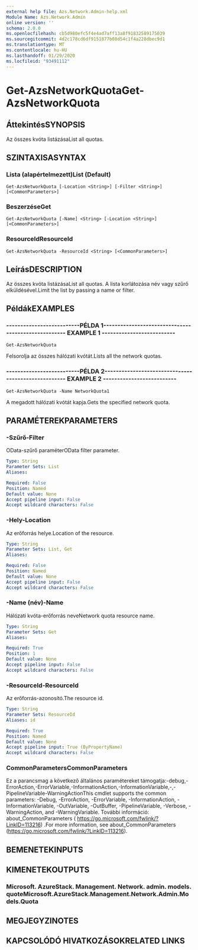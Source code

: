 ```yaml
---
external help file: Azs.Network.Admin-help.xml
Module Name: Azs.Network.Admin
online version: ''
schema: 2.0.0
ms.openlocfilehash: cb5d980efc5f4e4ad7aff13a8f91832589175039
ms.sourcegitcommit: 4d2c178cd6df9151877b08d54c1f4a228dbec9d1
ms.translationtype: MT
ms.contentlocale: hu-HU
ms.lasthandoff: 01/29/2020
ms.locfileid: "93491112"
---
```

# <span data-ttu-id="3bac6-101">Get-AzsNetworkQuota</span><span class="sxs-lookup"><span data-stu-id="3bac6-101">Get-AzsNetworkQuota</span></span>

## <span data-ttu-id="3bac6-102">Áttekintés</span><span class="sxs-lookup"><span data-stu-id="3bac6-102">SYNOPSIS</span></span>
<span data-ttu-id="3bac6-103">Az összes kvóta listázása</span><span class="sxs-lookup"><span data-stu-id="3bac6-103">List all quotas.</span></span>

## <span data-ttu-id="3bac6-104">SZINTAXISA</span><span class="sxs-lookup"><span data-stu-id="3bac6-104">SYNTAX</span></span>

### <span data-ttu-id="3bac6-105">Lista (alapértelmezett)</span><span class="sxs-lookup"><span data-stu-id="3bac6-105">List (Default)</span></span>
```
Get-AzsNetworkQuota [-Location <String>] [-Filter <String>] [<CommonParameters>]
```

### <span data-ttu-id="3bac6-106">Beszerzése</span><span class="sxs-lookup"><span data-stu-id="3bac6-106">Get</span></span>
```
Get-AzsNetworkQuota [-Name] <String> [-Location <String>] [<CommonParameters>]
```

### <span data-ttu-id="3bac6-107">ResourceId</span><span class="sxs-lookup"><span data-stu-id="3bac6-107">ResourceId</span></span>
```
Get-AzsNetworkQuota -ResourceId <String> [<CommonParameters>]
```

## <span data-ttu-id="3bac6-108">Leírás</span><span class="sxs-lookup"><span data-stu-id="3bac6-108">DESCRIPTION</span></span>
<span data-ttu-id="3bac6-109">Az összes kvóta listázása</span><span class="sxs-lookup"><span data-stu-id="3bac6-109">List all quotas.</span></span>
<span data-ttu-id="3bac6-110">A lista korlátozása név vagy szűrő elküldésével.</span><span class="sxs-lookup"><span data-stu-id="3bac6-110">Limit the list by passing a name or filter.</span></span>

## <span data-ttu-id="3bac6-111">Példák</span><span class="sxs-lookup"><span data-stu-id="3bac6-111">EXAMPLES</span></span>

### <span data-ttu-id="3bac6-112">--------------------------PÉLDA 1--------------------------</span><span class="sxs-lookup"><span data-stu-id="3bac6-112">-------------------------- EXAMPLE 1 --------------------------</span></span>
```
Get-AzsNetworkQuota
```

<span data-ttu-id="3bac6-113">Felsorolja az összes hálózati kvótát.</span><span class="sxs-lookup"><span data-stu-id="3bac6-113">Lists all the  network quotas.</span></span>

### <span data-ttu-id="3bac6-114">--------------------------PÉLDA 2--------------------------</span><span class="sxs-lookup"><span data-stu-id="3bac6-114">-------------------------- EXAMPLE 2 --------------------------</span></span>
```
Get-AzsNetworkQuota -Name NetworkQuota1
```

<span data-ttu-id="3bac6-115">A megadott hálózati kvótát kapja.</span><span class="sxs-lookup"><span data-stu-id="3bac6-115">Gets the specified network quota.</span></span>

## <span data-ttu-id="3bac6-116">PARAMÉTEREK</span><span class="sxs-lookup"><span data-stu-id="3bac6-116">PARAMETERS</span></span>

### <span data-ttu-id="3bac6-117">-Szűrő</span><span class="sxs-lookup"><span data-stu-id="3bac6-117">-Filter</span></span>
<span data-ttu-id="3bac6-118">OData-szűrő paraméter</span><span class="sxs-lookup"><span data-stu-id="3bac6-118">OData filter parameter.</span></span>

```yaml
Type: String
Parameter Sets: List
Aliases: 

Required: False
Position: Named
Default value: None
Accept pipeline input: False
Accept wildcard characters: False
```

### <span data-ttu-id="3bac6-119">-Hely</span><span class="sxs-lookup"><span data-stu-id="3bac6-119">-Location</span></span>
<span data-ttu-id="3bac6-120">Az erőforrás helye.</span><span class="sxs-lookup"><span data-stu-id="3bac6-120">Location of the resource.</span></span>

```yaml
Type: String
Parameter Sets: List, Get
Aliases: 

Required: False
Position: Named
Default value: None
Accept pipeline input: False
Accept wildcard characters: False
```

### <span data-ttu-id="3bac6-121">-Name (név)</span><span class="sxs-lookup"><span data-stu-id="3bac6-121">-Name</span></span>
<span data-ttu-id="3bac6-122">Hálózati kvóta-erőforrás neve</span><span class="sxs-lookup"><span data-stu-id="3bac6-122">Network quota resource name.</span></span>

```yaml
Type: String
Parameter Sets: Get
Aliases: 

Required: True
Position: 1
Default value: None
Accept pipeline input: False
Accept wildcard characters: False
```

### <span data-ttu-id="3bac6-123">-ResourceId</span><span class="sxs-lookup"><span data-stu-id="3bac6-123">-ResourceId</span></span>
<span data-ttu-id="3bac6-124">Az erőforrás-azonosító.</span><span class="sxs-lookup"><span data-stu-id="3bac6-124">The resource id.</span></span>

```yaml
Type: String
Parameter Sets: ResourceId
Aliases: id

Required: True
Position: Named
Default value: None
Accept pipeline input: True (ByPropertyName)
Accept wildcard characters: False
```

### <span data-ttu-id="3bac6-125">CommonParameters</span><span class="sxs-lookup"><span data-stu-id="3bac6-125">CommonParameters</span></span>
<span data-ttu-id="3bac6-126">Ez a parancsmag a következő általános paramétereket támogatja:-debug,-ErrorAction,-ErrorVariable,-InformationAction,-InformationVariable,-,-PipelineVariable-WarningAction</span><span class="sxs-lookup"><span data-stu-id="3bac6-126">This cmdlet supports the common parameters: -Debug, -ErrorAction, -ErrorVariable, -InformationAction, -InformationVariable, -OutVariable, -OutBuffer, -PipelineVariable, -Verbose, -WarningAction, and -WarningVariable.</span></span> <span data-ttu-id="3bac6-127">További információ: about_CommonParameters ( https://go.microsoft.com/fwlink/?LinkID=113216) .</span><span class="sxs-lookup"><span data-stu-id="3bac6-127">For more information, see about_CommonParameters (https://go.microsoft.com/fwlink/?LinkID=113216).</span></span>

## <span data-ttu-id="3bac6-128">BEMENETEK</span><span class="sxs-lookup"><span data-stu-id="3bac6-128">INPUTS</span></span>

## <span data-ttu-id="3bac6-129">KIMENETEK</span><span class="sxs-lookup"><span data-stu-id="3bac6-129">OUTPUTS</span></span>

### <span data-ttu-id="3bac6-130">Microsoft. AzureStack. Management. Network. admin. models. quote</span><span class="sxs-lookup"><span data-stu-id="3bac6-130">Microsoft.AzureStack.Management.Network.Admin.Models.Quota</span></span>

## <span data-ttu-id="3bac6-131">MEGJEGYZI</span><span class="sxs-lookup"><span data-stu-id="3bac6-131">NOTES</span></span>

## <span data-ttu-id="3bac6-132">KAPCSOLÓDÓ HIVATKOZÁSOK</span><span class="sxs-lookup"><span data-stu-id="3bac6-132">RELATED LINKS</span></span>

